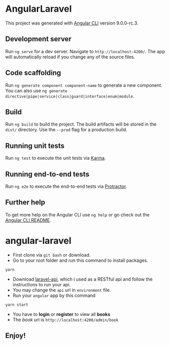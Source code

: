 # AngularLaravel

This project was generated with [Angular CLI](https://github.com/angular/angular-cli) version 9.0.0-rc.3.

## Development server

Run `ng serve` for a dev server. Navigate to `http://localhost:4200/`. The app will automatically reload if you change any of the source files.

## Code scaffolding

Run `ng generate component component-name` to generate a new component. You can also use `ng generate directive|pipe|service|class|guard|interface|enum|module`.

## Build

Run `ng build` to build the project. The build artifacts will be stored in the `dist/` directory. Use the `--prod` flag for a production build.

## Running unit tests

Run `ng test` to execute the unit tests via [Karma](https://karma-runner.github.io).

## Running end-to-end tests

Run `ng e2e` to execute the end-to-end tests via [Protractor](http://www.protractortest.org/).

## Further help

To get more help on the Angular CLI use `ng help` or go check out the [Angular CLI README](https://github.com/angular/angular-cli/blob/master/README.md).

# angular-laravel
- First clone via `git bash` or download.
- Go to your root folder and run this command to install packages.
```
yarn
```
- Download [laravel-api](https://github.com/eliyas5044/laravel-api), which i used as a RESTful api and follow the instructions to run your api.
- You may change the `api` url in `environment` file.
- Run your `angular` app by this command
```
yarn start
```
- You have to **login** or **register** to view all **books**
- The *book* url is `http://localhost:4200/admin/book`

## Enjoy!
